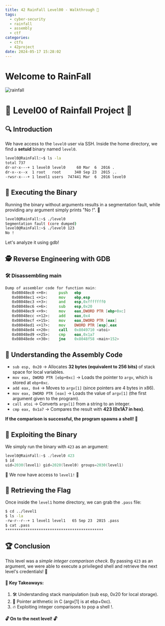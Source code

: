 ```yaml
---
title: 42 RainFall Level00 - Walkthrough 🚀
tags:
  - cyber-security
  - rainfall
  - assembly
  - ctf
categories:
  - ctfs
  - 42project
date: 2024-05-17 15:28:02
---
```


# Welcome to RainFall

![rainfall](/images/rainfall.jpg)

# 🌊 Level00 of Rainfall Project 🌊

## 🔍 Introduction

We have access to the `level0` user via SSH. Inside the home directory, we find a **setuid** binary named `level0`.

```sh
level0@RainFall:~$ ls -la
total 737
dr-xr-x---+ 1 level0 level0     60 Mar  6  2016 .
dr-x--x--x  1 root   root      340 Sep 23  2015 ..
-rwsr-x---+ 1 level1 users  747441 Mar  6  2016 level0
```

## 🚀 Executing the Binary

Running the binary without arguments results in a segmentation fault, while providing any argument simply prints "No !". 🤔

```sh
level0@RainFall:~$ ./level0 
Segmentation fault (core dumped)
level0@RainFall:~$ ./level0 123
No !
```

Let's analyze it using gdb!

## 🕵️ Reverse Engineering with GDB

### 🛠️ Disassembling main

```asm
Dump of assembler code for function main:
   0x08048ec0 <+0>:     push   ebp
   0x08048ec1 <+1>:     mov    ebp,esp
   0x08048ec3 <+3>:     and    esp,0xfffffff0
   0x08048ec6 <+6>:     sub    esp,0x20
   0x08048ec9 <+9>:     mov    eax,DWORD PTR [ebp+0xc]
   0x08048ecc <+12>:    add    eax,0x4
   0x08048ecf <+15>:    mov    eax,DWORD PTR [eax]
   0x08048ed1 <+17>:    mov    DWORD PTR [esp],eax
   0x08048ed4 <+20>:    call   0x8049710 <atoi>
   0x08048ed9 <+25>:    cmp    eax,0x1a7
   0x08048ede <+30>:    jne    0x8048f58 <main+152>
```

## 🧩 Understanding the Assembly Code

- `sub esp, 0x20` → Allocates **32 bytes (equivalent to 256 bits)** of stack space for local variables.
- `mov eax, DWORD PTR [ebp+0xc]` → Loads the pointer to `argv`, which is stored at `ebp+0xc`.
- `add eax, 0x4` → Moves to `argv[1]` (since pointers are 4 bytes in x86).
- `mov eax, DWORD PTR [eax]` → Loads the value of `argv[1]` (the first argument given to the program).
- `call atoi` → Converts `argv[1]` from a string to an integer.
- `cmp eax, 0x1a7` → Compares the result with **423 (0x1A7 in hex)**.

**If the comparison is successful, the program spawns a shell! 🐚**

## 🎯 Exploiting the Binary

We simply run the binary with `423` as an argument:

```c
level0@RainFall:~$ ./level0 423
$ id
uid=2030(level1) gid=2020(level0) groups=2030(level1)
```

🎉 We now have access to `level1!` 🎉

## 🔑 Retrieving the Flag

Once inside the `level1` home directory, we can grab the `.pass` file:

```sh
$ cd ../level1
$ ls -la
-rw-r--r--+ 1 level1 level1   65 Sep 23  2015 .pass
$ cat .pass
********************************************
```

## 🏆 Conclusion

This level was a *simple integer comparison check*.
By passing `423` as an argument, we were able to execute a privileged shell and retrieve the next level's credentials! 🚀

#### 🎯 Key Takeaways:
1. 🛠️ Understanding stack manipulation (sub esp, 0x20 for local storage).
2. 🧩 Pointer arithmetic in C (argv[1] is at ebp+0xc).
3. 🔥 Exploiting integer comparisons to pop a shell !.

#### 🔓 On to the next level! 🔓
